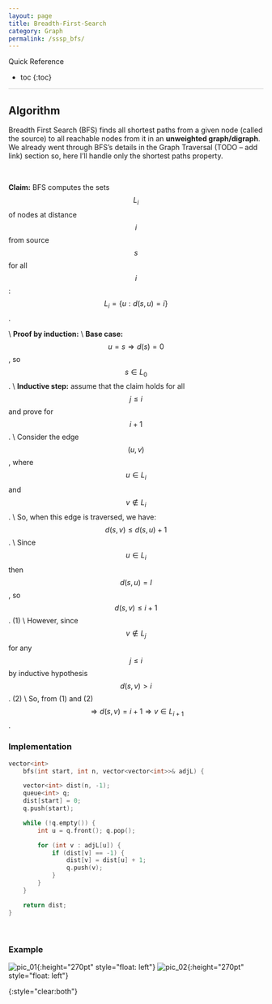 ```yaml
---
layout: page
title: Breadth-First-Search
category: Graph
permalink: /sssp_bfs/
---
```


Quick Reference
* toc
{:toc}

<hr style="height:1px; border:none; color:#ccc; background-color:#ccc;">

## Algorithm

Breadth First Search (BFS) finds all shortest paths from a given node (called the source) to all reachable nodes from it in an **unweighted graph/digraph**. We already went through BFS’s details in the Graph Traversal (TODO – add link) section so, here I’ll handle only the shortest paths property.

<br>

**Claim:** BFS computes the sets $$ L_i $$ of nodes at distance $$ i $$ from source $$ s $$ for all $$ i $$: $$ L_i = \left \{ u : d(s, u) = i \right \} $$.

\\
**Proof by induction:** \\
**Base case:** $$ u = s \Rightarrow d(s) = 0 $$, so $$ s \in L_0 $$. \\
**Inductive step:** assume that the claim holds for all $$ j \leq i $$ and prove for $$ i + 1 $$. \\
Consider the edge $$ (u, v) $$, where $$ u \in L_i $$ and $$ v \not \in L_i $$. \\
So, when this edge is traversed, we have: $$ d(s, v) \leq d(s, u) + 1 $$. \\
Since $$ u \in L_i $$ then $$ d(s, u) = I $$, so $$ d(s, v) \leq i + 1 $$. (1) \\
However, since $$ v \not \in L_j $$ for any $$ j \leq i $$ by inductive hypothesis $$ d(s, v) > i $$. (2) \\
So, from (1) and (2) $$ \Rightarrow d(s, v) = i + 1 \Rightarrow v \in L_{i+1} $$. 

### Implementation

```cpp
vector<int>
	bfs(int start, int n, vector<vector<int>>& adjL) {

	vector<int> dist(n, -1);
	queue<int> q;
	dist[start] = 0;
	q.push(start);

	while (!q.empty()) {
		int u = q.front(); q.pop();

		for (int v : adjL[u]) {
			if (dist[v] == -1) {
				dist[v] = dist[u] + 1;
				q.push(v);
			}
		}
	}

	return dist;
}
```

<br>

### Example

![pic_01](/graph/img/sssp_bfs_1.png){:height="270pt" style="float: left"}
![pic_02](/graph/img/sssp_bfs_2.png){:height="270pt" style="float: left"}

{:style="clear:both"}

<br>
